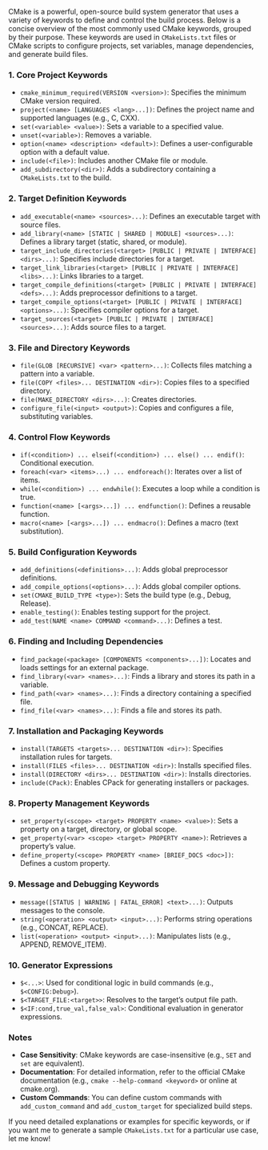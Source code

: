 CMake is a powerful, open-source build system generator that uses a variety of keywords to define and control the build process. Below is a concise overview of the most commonly used CMake keywords, grouped by their purpose. These keywords are used in `CMakeLists.txt` files or CMake scripts to configure projects, set variables, manage dependencies, and generate build files.

### 1. **Core Project Keywords**
- `cmake_minimum_required(VERSION <version>)`: Specifies the minimum CMake version required.
- `project(<name> [LANGUAGES <lang>...])`: Defines the project name and supported languages (e.g., C, CXX).
- `set(<variable> <value>)`: Sets a variable to a specified value.
- `unset(<variable>)`: Removes a variable.
- `option(<name> <description> <default>)`: Defines a user-configurable option with a default value.
- `include(<file>)`: Includes another CMake file or module.
- `add_subdirectory(<dir>)`: Adds a subdirectory containing a `CMakeLists.txt` to the build.

### 2. **Target Definition Keywords**
- `add_executable(<name> <sources>...)`: Defines an executable target with source files.
- `add_library(<name> [STATIC | SHARED | MODULE] <sources>...)`: Defines a library target (static, shared, or module).
- `target_include_directories(<target> [PUBLIC | PRIVATE | INTERFACE] <dirs>...)`: Specifies include directories for a target.
- `target_link_libraries(<target> [PUBLIC | PRIVATE | INTERFACE] <libs>...)`: Links libraries to a target.
- `target_compile_definitions(<target> [PUBLIC | PRIVATE | INTERFACE] <defs>...)`: Adds preprocessor definitions to a target.
- `target_compile_options(<target> [PUBLIC | PRIVATE | INTERFACE] <options>...)`: Specifies compiler options for a target.
- `target_sources(<target> [PUBLIC | PRIVATE | INTERFACE] <sources>...)`: Adds source files to a target.

### 3. **File and Directory Keywords**
- `file(GLOB [RECURSIVE] <var> <pattern>...)`: Collects files matching a pattern into a variable.
- `file(COPY <files>... DESTINATION <dir>)`: Copies files to a specified directory.
- `file(MAKE_DIRECTORY <dirs>...)`: Creates directories.
- `configure_file(<input> <output>)`: Copies and configures a file, substituting variables.

### 4. **Control Flow Keywords**
- `if(<condition>) ... elseif(<condition>) ... else() ... endif()`: Conditional execution.
- `foreach(<var> <items>...) ... endforeach()`: Iterates over a list of items.
- `while(<condition>) ... endwhile()`: Executes a loop while a condition is true.
- `function(<name> [<args>...]) ... endfunction()`: Defines a reusable function.
- `macro(<name> [<args>...]) ... endmacro()`: Defines a macro (text substitution).

### 5. **Build Configuration Keywords**
- `add_definitions(<definitions>...)`: Adds global preprocessor definitions.
- `add_compile_options(<options>...)`: Adds global compiler options.
- `set(CMAKE_BUILD_TYPE <type>)`: Sets the build type (e.g., Debug, Release).
- `enable_testing()`: Enables testing support for the project.
- `add_test(NAME <name> COMMAND <command>...)`: Defines a test.

### 6. **Finding and Including Dependencies**
- `find_package(<package> [COMPONENTS <components>...])`: Locates and loads settings for an external package.
- `find_library(<var> <names>...)`: Finds a library and stores its path in a variable.
- `find_path(<var> <names>...)`: Finds a directory containing a specified file.
- `find_file(<var> <names>...)`: Finds a file and stores its path.

### 7. **Installation and Packaging Keywords**
- `install(TARGETS <targets>... DESTINATION <dir>)`: Specifies installation rules for targets.
- `install(FILES <files>... DESTINATION <dir>)`: Installs specified files.
- `install(DIRECTORY <dirs>... DESTINATION <dir>)`: Installs directories.
- `include(CPack)`: Enables CPack for generating installers or packages.

### 8. **Property Management Keywords**
- `set_property(<scope> <target> PROPERTY <name> <value>)`: Sets a property on a target, directory, or global scope.
- `get_property(<var> <scope> <target> PROPERTY <name>)`: Retrieves a property’s value.
- `define_property(<scope> PROPERTY <name> [BRIEF_DOCS <doc>])`: Defines a custom property.

### 9. **Message and Debugging Keywords**
- `message([STATUS | WARNING | FATAL_ERROR] <text>...)`: Outputs messages to the console.
- `string(<operation> <output> <input>...)`: Performs string operations (e.g., CONCAT, REPLACE).
- `list(<operation> <output> <input>...)`: Manipulates lists (e.g., APPEND, REMOVE_ITEM).

### 10. **Generator Expressions**
- `$<...>`: Used for conditional logic in build commands (e.g., `$<CONFIG:Debug>`).
- `$<TARGET_FILE:<target>>`: Resolves to the target’s output file path.
- `$<IF:cond,true_val,false_val>`: Conditional evaluation in generator expressions.

### Notes
- **Case Sensitivity**: CMake keywords are case-insensitive (e.g., `SET` and `set` are equivalent).
- **Documentation**: For detailed information, refer to the official CMake documentation (e.g., `cmake --help-command <keyword>` or online at cmake.org).
- **Custom Commands**: You can define custom commands with `add_custom_command` and `add_custom_target` for specialized build steps.

If you need detailed explanations or examples for specific keywords, or if you want me to generate a sample `CMakeLists.txt` for a particular use case, let me know!